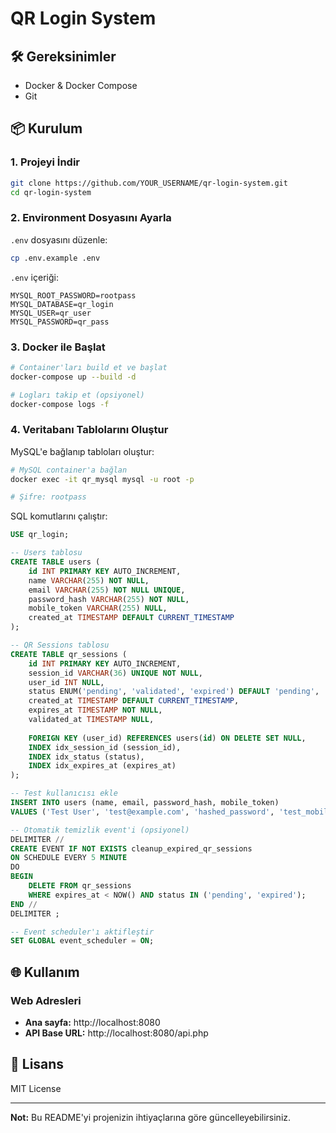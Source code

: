# QR Login System


## 🛠️ Gereksinimler

- Docker & Docker Compose
- Git

## 📦 Kurulum

### 1. Projeyi İndir

```bash
git clone https://github.com/YOUR_USERNAME/qr-login-system.git
cd qr-login-system
```

### 2. Environment Dosyasını Ayarla

`.env` dosyasını düzenle:

```bash
cp .env.example .env
```

`.env` içeriği:
```
MYSQL_ROOT_PASSWORD=rootpass
MYSQL_DATABASE=qr_login
MYSQL_USER=qr_user
MYSQL_PASSWORD=qr_pass
```

### 3. Docker ile Başlat

```bash
# Container'ları build et ve başlat
docker-compose up --build -d

# Logları takip et (opsiyonel)
docker-compose logs -f
```

### 4. Veritabanı Tablolarını Oluştur

MySQL'e bağlanıp tabloları oluştur:

```bash
# MySQL container'a bağlan
docker exec -it qr_mysql mysql -u root -p

# Şifre: rootpass
```

SQL komutlarını çalıştır:

```sql
USE qr_login;

-- Users tablosu
CREATE TABLE users (
    id INT PRIMARY KEY AUTO_INCREMENT,
    name VARCHAR(255) NOT NULL,
    email VARCHAR(255) NOT NULL UNIQUE,
    password_hash VARCHAR(255) NOT NULL,
    mobile_token VARCHAR(255) NULL,
    created_at TIMESTAMP DEFAULT CURRENT_TIMESTAMP
);

-- QR Sessions tablosu
CREATE TABLE qr_sessions (
    id INT PRIMARY KEY AUTO_INCREMENT,
    session_id VARCHAR(36) UNIQUE NOT NULL,
    user_id INT NULL,
    status ENUM('pending', 'validated', 'expired') DEFAULT 'pending',
    created_at TIMESTAMP DEFAULT CURRENT_TIMESTAMP,
    expires_at TIMESTAMP NOT NULL,
    validated_at TIMESTAMP NULL,
    
    FOREIGN KEY (user_id) REFERENCES users(id) ON DELETE SET NULL,
    INDEX idx_session_id (session_id),
    INDEX idx_status (status),
    INDEX idx_expires_at (expires_at)
);

-- Test kullanıcısı ekle
INSERT INTO users (name, email, password_hash, mobile_token) 
VALUES ('Test User', 'test@example.com', 'hashed_password', 'test_mobile_token_123');

-- Otomatik temizlik event'i (opsiyonel)
DELIMITER //
CREATE EVENT IF NOT EXISTS cleanup_expired_qr_sessions
ON SCHEDULE EVERY 5 MINUTE
DO
BEGIN
    DELETE FROM qr_sessions 
    WHERE expires_at < NOW() AND status IN ('pending', 'expired');
END //
DELIMITER ;

-- Event scheduler'ı aktifleştir
SET GLOBAL event_scheduler = ON;
```

## 🌐 Kullanım

### Web Adresleri

- **Ana sayfa:** http://localhost:8080
- **API Base URL:** http://localhost:8080/api.php


## 📄 Lisans

MIT License

---

**Not:** Bu README'yi projenizin ihtiyaçlarına göre güncelleyebilirsiniz.